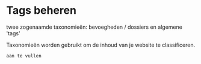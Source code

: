 # Tags beheren

twee zogenaamde taxonomieën: bevoegheden / dossiers en algemene 'tags'

Taxonomieën worden gebruikt om de inhoud van je website te classificeren.

	aan te vullen